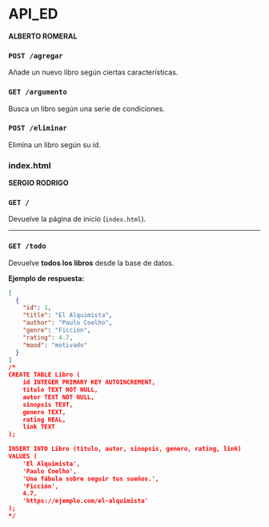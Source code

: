 # API_ED

 **ALBERTO ROMERAL**

 ### `POST /agregar`
 Añade un nuevo libro según ciertas características.

 ### `GET /argumento`
 Busca un libro según una serie de condiciones.

 ### `POST /eliminar`
 Elimina un libro según su id.

 ### index.html 


**SERGIO RODRIGO**

### `GET /`
Devuelve la página de inicio (`index.html`).

---

### `GET /todo`
Devuelve **todos los libros** desde la base de datos.

**Ejemplo de respuesta:**
```json
[
  {
    "id": 1,
    "title": "El Alquimista",
    "author": "Paulo Coelho",
    "genre": "Ficción",
    "rating": 4.7,
    "mood": "motivado"
  }
]
/*
CREATE TABLE Libro (
    id INTEGER PRIMARY KEY AUTOINCREMENT,
    titulo TEXT NOT NULL,
    autor TEXT NOT NULL,
    sinopsis TEXT,
    genero TEXT,
    rating REAL,
    link TEXT 
);

INSERT INTO Libro (titulo, autor, sinopsis, genero, rating, link)
VALUES (
    'El Alquimista',
    'Paulo Coelho',
    'Una fábula sobre seguir tus sueños.',
    'Ficción',
    4.7,
    'https://ejemplo.com/el-alquimista'
);
*/



